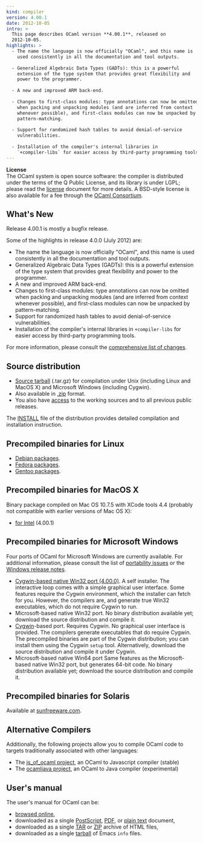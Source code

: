```yaml
---
kind: compiler
version: 4.00.1
date: 2012-10-05
intro: >
  This page describes OCaml version **4.00.1**, released on
  2012-10-05.
highlights: >
  - The name the language is now officially "OCaml", and this name is
    used consistently in all the documentation and tool outputs.
  
  - Generalized Algebraic Data Types (GADTs): this is a powerful
    extension of the type system that provides great flexibility and
    power to the programmer.
  
  - A new and improved ARM back-end.
  
  - Changes to first-class modules: type annotations can now be omitted
    when packing and unpacking modules (and are inferred from context
    whenever possible), and first-class modules can now be unpacked by
    pattern-matching.
  
  - Support for randomized hash tables to avoid denial-of-service
    vulnerabilities.
  
  - Installation of the compiler's internal libraries in
    `+compiler-libs` for easier access by third-party programming tools.
---
```


**License**<br />
 The OCaml system is open source software: the compiler is distributed
under the terms of the Q Public License, and its library is under LGPL;
please read the [license](https://v2.ocaml.org/docs/license.html) document for more details. A
BSD-style license is also available for a fee through the [OCaml
Consortium](https://v2.ocaml.org/consortium/).

## What's New
Release 4.00.1 is mostly a bugfix release.

Some of the highlights in release 4.0.0 (July 2012) are:

* The name the language is now officially "OCaml", and this name is
 used consistently in all the documentation and tool outputs.
* Generalized Algebraic Data Types (GADTs): this is a powerful
 extension of the type system that provides great flexibility and
 power to the programmer.
* A new and improved ARM back-end.
* Changes to first-class modules: type annotations can now be omitted
 when packing and unpacking modules (and are inferred from context
 whenever possible), and first-class modules can now be unpacked by
 pattern-matching.
* Support for randomized hash tables to avoid denial-of-service
 vulnerabilities.
* Installation of the compiler's internal libraries in
 `+compiler-libs` for easier access by third-party programming tools.

For more information, please consult the [comprehensive list of
changes](https://v2.ocaml.org/releases/4.00/notes/Changes).

## Source distribution
* [Source
 tarball](https://github.com/ocaml/ocaml/archive/4.00.1.tar.gz)
 (.tar.gz) for compilation under Unix (including Linux and MacOS X)
 and Microsoft Windows (including Cygwin).
* Also available in
 [.zip](https://github.com/ocaml/ocaml/archive/4.00.1.zip)
 format.
* You also have [access](https://v2.ocaml.org/releases/index.html) to the working
 sources and to all previous public releases.

The [INSTALL](https://v2.ocaml.org/releases/4.00/notes/INSTALL)
file of the distribution provides detailed compilation and installation
instruction.

## Precompiled binaries for Linux
* [Debian packages](http://packages.debian.org/ocaml).
* [Fedora packages](https://admin.fedoraproject.org/pkgdb/package/ocaml/).
* [Gentoo packages](http://packages.gentoo.org/packages/?category=dev-lang;name=ocaml).

## Precompiled binaries for MacOS X
Binary package compiled on Mac OS 10.7.5 with XCode tools 4.4 (probably
not compatible with earlier versions of Mac OS X):

* [for Intel](https://caml.inria.fr/pub/distrib/ocaml-4.00/ocaml-4.00.1-intel.dmg) (4.00.1)

## Precompiled binaries for Microsoft Windows
Four ports of OCaml for Microsoft Windows are currently available. For
additional information, please consult the list of [portability
issues](http://caml.inria.fr/ocaml/portability.en.html) or the [Windows
release
notes](https://v2.ocaml.org/releases/4.00/notes/README.win32).

* [Cygwin-based native Win32 port
 (4.00.0)](http://protz.github.com/ocaml-installer/). A self
 installer. The interactive loop comes with a simple graphical user
 interface. Some features require the Cygwin environment, which the
 installer can fetch for you. However, the compilers are, and
 generate true Win32 executables, which do not require Cygwin to run.
* Microsoft-based native Win32 port. No binary distribution available
 yet; download the source distribution and compile it.
* [Cygwin](http://cygwin.com/)-based port. Requires Cygwin. No
 graphical user interface is provided. The compilers generate
 executables that do require Cygwin. The precompiled binaries are
 part of the Cygwin distribution; you can install them using the
 Cygwin `setup` tool. Alternatively, download the source distribution
 and compile it under Cygwin.
* Microsoft-based native Win64 port Same features as the
 Microsoft-based native Win32 port, but generates 64-bit code. No
 binary distribution available yet; download the source distribution
 and compile it.

## Precompiled binaries for Solaris
Available at [sunfreeware.com](http://sunfreeware.com/).

## Alternative Compilers
Additionally, the following projects allow you to compile OCaml code to
targets traditionally associated with other languages:

* The [js_of_ocaml project](http://ocsigen.org/js_of_ocaml/), an
 OCaml to Javascript compiler (stable)
* The [ocamljava project](http://cafesterol.x9c.fr/), an OCaml to Java
 compiler (experimental)

## User's manual
The user's manual for OCaml can be:

* [browsed
 online](https://v2.ocaml.org/releases/4.00/htmlman/index.html),
* downloaded as a single
 [PostScript](https://v2.ocaml.org/releases/4.00/ocaml-4.00-refman.ps.gz),
 [PDF](https://v2.ocaml.org/releases/4.00/ocaml-4.00-refman.pdf),
 or [plain
 text](https://v2.ocaml.org/releases/4.00/ocaml-4.00-refman.txt)
 document,
* downloaded as a single
 [TAR](https://v2.ocaml.org/releases/4.00/ocaml-4.00-refman-html.tar.gz)
 or
 [ZIP](https://v2.ocaml.org/releases/4.00/ocaml-4.00-refman-html.zip)
 archive of HTML files,
* downloaded as a single
 [tarball](https://v2.ocaml.org/releases/4.00/ocaml-4.00-refman.info.tar.gz)
 of Emacs `info` files.
